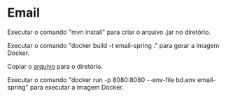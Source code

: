 # Email

Executar o comando "mvn install" para criar o arquivo .jar no diretório.

Executar o comando "docker build -t email-spring ." para gerar a imagem Docker.

Copiar o [arquivo](https://github.com/Petz-Maickeen/Documentacao/blob/main/Script%20Docker%20Compose/bd.env) para o diretório.

Executar o comando "docker run -p 8080:8080 --env-file bd.env email-spring" para executar a imagem Docker.
